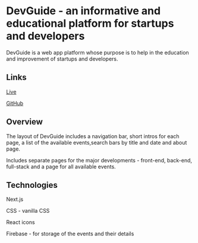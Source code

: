# DevGuide - an informative and educational platform for startups and developers

DevGuide is a web app platform whose purpose is to help in the education and improvement of startups and developers.

## Links

[Live](https://event-guide-seven.vercel.app/about)

[GitHub](https://github.com/NDraganov/event-guide)

## Overview

The layout of DevGuide includes a navigation bar, short intros for each page, a list of the available events,search bars by title and date and about page.

Includes separate pages for the major developments - front-end, back-end, full-stack and a page for all available events.

## Technologies

Next.js

CSS - vanilla CSS

React icons

Firebase - for storage of the events and their details
